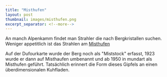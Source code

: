 ```yaml
---
title: "Misthufen"
layout: post
thumbnail: images/misthufen.png
excerpt_separator: <!--more-->
---
```


An manch Alpenkamm findet man Strahler die nach Bergkristallen suchen. Weniger appetitlich ist das Strahlen am [Misthufen](https://s.geo.admin.ch/gkni7z0x9aue)

 Auf der Dufourkarte wurde der Berg noch als "Miststock" erfasst, 1923 wurde er dann auf Misthaufen umbenannt und ab 1950 in mundart als Misthufen geführt. Tatsächlich erinnert die Form dieses Gipfels an einen überdimensionalen Kuhfladen.
<!--more-->
